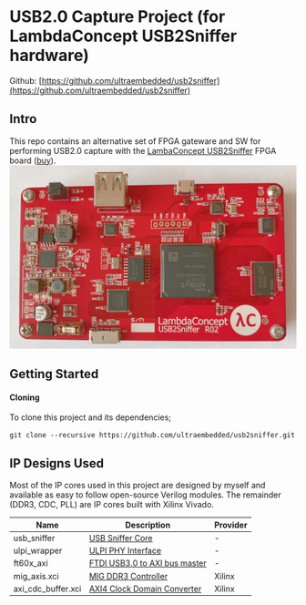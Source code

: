 # USB2.0 Capture Project (for LambdaConcept USB2Sniffer hardware)

Github: [https://github.com/ultraembedded/usb2sniffer](https://github.com/ultraembedded/usb2sniffer)

## Intro
This repo contains an alternative set of FPGA gateware and SW for performing USB2.0 capture with the [LambaConcept USB2Sniffer](http://blog.lambdaconcept.com/doku.php?id=products:usb_sniffer) FPGA board ([buy](http://shop.lambdaconcept.com/home/35-usb2-sniffer.html)).
![USB2Sniffer](docs/usb2sniffer_board.jpg)

## Getting Started

#### Cloning

To clone this project and its dependencies;

```
git clone --recursive https://github.com/ultraembedded/usb2sniffer.git

```

## IP Designs Used

Most of the IP cores used in this project are designed by myself and available as easy to follow open-source Verilog modules.
The remainder (DDR3, CDC, PLL) are IP cores built with Xilinx Vivado.

| Name                   | Description                                                 | Provider |
| ---------------------- | ------------------------------------------------------------| -------- |
| usb_sniffer            | [USB Sniffer Core](https://github.com/ultraembedded/core_usb_sniffer) | - |
| ulpi_wrapper           | [ULPI PHY Interface](https://github.com/ultraembedded/core_ulpi_wrapper) | - |
| ft60x_axi              | [FTDI USB3.0 to AXI bus master](https://github.com/ultraembedded/core_ft60x_axi) | - |
| mig_axis.xci           | [MIG DDR3 Controller](https://github.com/ultraembedded/usb2sniffer/blob/master/cores/ddr/mig_axis.xci) | Xilinx |
| axi_cdc_buffer.xci     | [AXI4 Clock Domain Converter](https://github.com/ultraembedded/usb2sniffer/blob/master/cores/cdc/axi_cdc_buffer.xci) | Xilinx |
